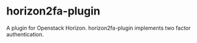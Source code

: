 # horizon2fa-plugin

A plugin for Openstack Horizon. horizon2fa-plugin implements two factor authentication.
